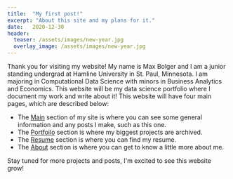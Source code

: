 ```yaml
---
title:  "My first post!"
excerpt: "About this site and my plans for it."
date:   2020-12-30
header:
  teaser: /assets/images/new-year.jpg
  overlay_image: /assets/images/new-year.jpg
---
```


Thank you for visiting my website! My name is Max Bolger and I am a junior standing undergrad at Hamline University in St. Paul, Minnesota. I am majoring in Computational Data Science with minors in Business Analytics and Economics. This website will be my data science portfolio where I document my work and write about it! This website will have four main pages, which are described below:

- The [Main](https://maxbolger.github.io/) section of my site is where you can see some general information and any posts I make, such as this one. 
- The [Portfoilo](https://maxbolger.github.io/portfolio/) section is where my biggest projects are archived.
- The [Resume](https://maxbolger.github.io/resume/) section is where you can find my resume.
- The [About](https://maxbolger.github.io/about/) section is where you can get to know a little more about me.

Stay tuned for more projects and posts, I'm excited to see this website grow!

